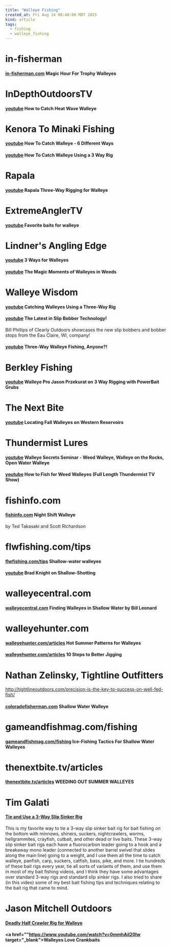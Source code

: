 ```yaml
---
title: "Walleye Fishing"
created_at: Fri Aug 14 08:40:00 MDT 2015
kind: article
tags:
  - fishing
  - walleye_fishing
---
```


# in-fisherman

#### [in-fisherman.com](http://www.in-fisherman.com/walleye/magic-hour-trophy-walleyes/) Magic Hour For Trophy Walleyes

# InDepthOutdoorsTV

#### [youtube](https://www.youtube.com/watch?v=ZcgxxZehZ0Q) How to Catch Heat Wave Walleye

# Kenora To Minaki Fishing

#### [youtube](https://www.youtube.com/watch?v=bGlHbEyLvag) How To Catch Walleye - 6 Different Ways

#### [youtube](https://www.youtube.com/watch?v=zqQ9eB0N0QU) How To Catch Walleye Using a 3 Way Rig

# Rapala

#### [youtube](https://www.youtube.com/watch?v=8Yc_SH0yegY) Rapala Three-Way Rigging for Walleye


# ExtremeAnglerTV

#### [youtube](https://www.youtube.com/watch?v=O84DBE9iCTc) Favorite baits for walleye


# Lindner's Angling Edge

#### [youtube](https://www.youtube.com/watch?v=huhjkj3_OMQ) 3 Ways for Walleyes

#### [youtube](https://www.youtube.com/watch?v=84MuUeb0o30) The Magic Moments of Walleyes in Weeds

# Walleye Wisdom

#### [youtube](https://www.youtube.com/watch?v=a4u3Fv8pWwA) Catching Walleyes Using a Three-Way Rig

#### [youtube](https://www.youtube.com/watch?v=FhGPPHlXGBg) The Latest in Slip Bobber Technology! 

Bill Phillips of Clearly Outdoors showcases the new slip bobbers and
bobber stops from the Eau Claire, WI, company!

#### [youtube](https://www.youtube.com/watch?v=nccRZM5S30c) Three-Way Walleye Fishing, Anyone?! 



# Berkley Fishing

#### [youtube](https://www.youtube.com/watch?v=pxKsqPEV_cw) Walleye Pro Jason Przekurat on 3 Way Rigging with PowerBait Grubs


# The Next Bite

#### [youtube](https://www.youtube.com/watch?v=wWkme3IYhNI) Locating Fall Walleyes on Western Reservoirs


# Thundermist Lures

#### [youtube](https://www.youtube.com/watch?v=JI9TH21LMOY) Walleye Secrets Seminar - Weed Walleye, Walleye on the Rocks, Open Water Walleye

#### [youtube](https://www.youtube.com/watch?v=xDxL1XhY2CY) How to Fish for Weed Walleyes (Full Length Thundermist TV Show) 

# fishinfo.com

#### [fishinfo.com](http://www.fishinfo.com/fishing-articles/article_457.shtml) Night Shift Walleye

by Ted Takasaki and Scott Richardson


# flwfishing.com/tips

#### [flwfishing.com/tips](http://www.flwfishing.com/tips/2003-08-27-shallow-water-walleyes) Shallow-water walleyes

#### [youtube](https://www.youtube.com/watch?v=brTlqN38qlA#t=83) Brad Knight on Shallow-Shotting

# walleyecentral.com

#### [walleyecentral.com](http://www.walleyecentral.com/articles/?a=197) Finding Walleyes in Shallow Water by Bill Leonard

# walleyehunter.com

#### [walleyehunter.com/articles](http://www.walleyehunter.com/articles/brumbaugh2.html) Hot Summer Patterns for Walleyes 

#### [walleyehunter.com/articles](http://www.walleyehunter.com/articles/takasaki2.html) 10 Steps to Better Jigging


# Nathan Zelinsky, Tightline Outfitters

http://tightlineoutdoors.com/precision-is-the-key-to-success-on-well-fed-fish/

#### [coloradofisherman.com](http://www.coloradofisherman.com/shallow_water_walleye.php) Shallow Water Walleye


# gameandfishmag.com/fishing

#### [gameandfishmag.com/fishing](http://www.gameandfishmag.com/fishing/fishing_icefishing-fishing_ice-fishing_tactics_for_shallow_water_walleyes/) Ice-Fishing Tactics For Shallow Water Walleyes

# thenextbite.tv/articles

#### [thenextbite.tv/articles](http://www.thenextbite.tv/articles/weeding-out-summer-walleyes) WEEDING OUT SUMMER WALLEYES



# Tim Galati

#### <a href="https://www.youtube.com/watch?v=8bkaP--4aQg" target="_blank">Tie and Use a 3-Way Slip Sinker Rig</a>

This is my favorite way to tie a 3-way slip sinker bait rig for bait
fishing on the bottom with minnows, shiners, suckers, nightcrawlers,
worms, hellgrammites, crayfish, cutbait, and other dead or live
baits. These 3-way slip sinker bait rigs each have a fluorocarbon leader
going to a hook and a breakaway mono leader (connected to another barrel
swivel that slides along the main line) going to a weight, and I use
them all the time to catch walleye, panfish, carp, suckers, catfish,
bass, pike, and more. I tie hundreds of these bait rigs every year, tie
all sorts of variants of them, and use them in most of my bait fishing
videos, and I think they have some advantages over standard 3-way rigs
and standard slip sinker rigs. I also tried to share (in this video)
some of my best bait fishing tips and techniques relating to the bait
rig that came to mind.



# Jason Mitchell Outdoors


#### <a href="https://www.youtube.com/watch?v=zV6Qcryfik8" target="_blank">Deadly Half Crawler Rig for Walleye</a>

#### <a href=""https://www.youtube.com/watch?v=0mmhAil20lw target="_blank">Walleyes Love Crankbaits</a>

 


